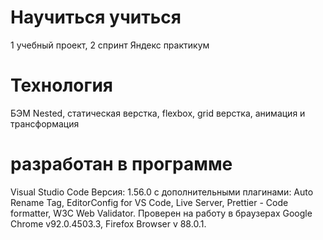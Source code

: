 # Научиться учиться
1 учебный проект, 2 спринт Яндекс практикум

# Технология
БЭМ Nested, статическая верстка, flexbox, grid верстка, анимация и трансформация

# разработан в программе
Visual Studio Code Версия: 1.56.0 с дополнительными плагинами: Auto Rename Tag, EditorConfig for VS Code, Live Server, Prettier - Code formatter, W3C Web Validator. Проверен на работу в браузерах Google Chrome v92.0.4503.3, Firefox Browser v 88.0.1.
